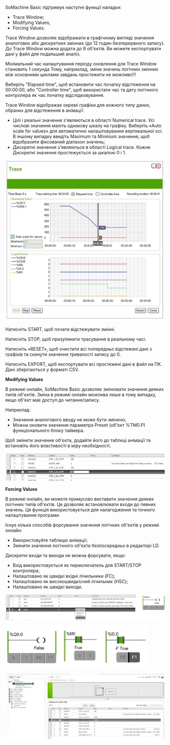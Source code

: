 SoMachine Basic підтримує наступні функції наладки:

- Trace Window;
- Modifying Values;
- Forcing Values.

Trace Window дозволяє відображати в графічному вигляді значення аналогових або дискретних змінних (до 12 годин безперервного запису). До Trace Window можна додати до 8 об'єктів. Ви можете експортувати дані у файл для подальший аналіз.

Мінімальний час налаштування періоду оновлення для Trace Window становить 1 секунда Тому, наприклад, зміни значень логічних змінних між основними циклами завдань простежити не можливо!!!

Виберіть "Elapsed time", щоб встановити час початку відстеження на 00:00:00, або "Controller time", щоб використати час та дату логічного контролера як час початку відслідковування.

Trace Window відображає окремі графіки для кожного типу даних, обраних для відстеження в анімації:

- Цілі і реальні значення з'являються в області Numerical trace. Усі числові значення мають однакову шкалу на графіку. Виберіть «Auto scale for values» для автоматично налаштовування вертикальної осі. В іншому випадку введіть Maximum та Minimum значення, щоб відобразити фіксований діапазон значень;
- Дискретні значення з'являються в області Logical trace. Кожне Дискретні значення простежується за шкалою 0 і 1.



![](media5/5_04.jpg)

Натисніть START, щоб почати відстежувати змінні.

Натисніть STOP, щоб призупинити трасування в реальному часі.

Натисніть «RESET», щоб очистити всі попередньо відстежені дані з графіків та скинути значення тривалості запису до 0.

Натисніть EXPORT, щоб експортувати всі простежені дані в файл на ПК. Дані зберігаються у форматі CSV.



**Modifying Values**

В режимі онлайн, SoMachine Basic дозволяє змінювати значення деяких типів об'єктів. Зміна в режимі онлайн можлива лише в тому випадку, якщо об'єкт має доступ до читання/запису. 

Наприклад:

- Значення аналогового вводу не може бути змінено;
- Можна оновити значення параметра Preset (об'єкт %TM0.P) функціонального блоку таймера.

Щоб змінити значення об'єкта, додайте його до таблиці анімації  та встановіть його властивості в міру необхідності.

![](media5/5_07.jpg)



**Forcing Values**

В режимі онлайн, ви можете примусово виставити значення деяких логічних типів об'єктів. Це дозволяє встановлювати входи до певних значень. Ця функція використовується для налагодження та точного налаштування програми.

Існує кілька способів форсування значення логічних об'єктів у режимі онлайн:

- Використовуйте таблицю анімації;
- Змінити значення логічного об'єкта безпосередньо в редакторі LD.

Дискретні входи та виходи не можна форсувати, якщо:

- Вхід використовується як переключатель для START/STOP контролера;
- Налаштовано як швидкі вхідні лічильники (FC);
- Налаштовано як високошвидкісний лічильник (HSC);
- Налаштовано як швидкі виходи.

![](media5/5_08.jpg)

![](media5/5_09_1.jpg)

![](media5/5_09_2.jpg)